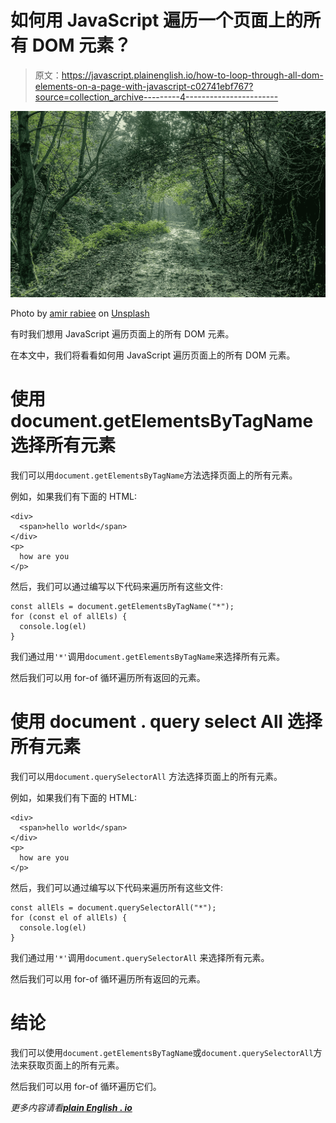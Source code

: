 # 如何用 JavaScript 遍历一个页面上的所有 DOM 元素？

> 原文：<https://javascript.plainenglish.io/how-to-loop-through-all-dom-elements-on-a-page-with-javascript-c02741ebf767?source=collection_archive---------4----------------------->

![](img/9a72c6fdbe29878327acefdf0c2be386.png)

Photo by [amir rabiee](https://unsplash.com/@amir__rbe?utm_source=medium&utm_medium=referral) on [Unsplash](https://unsplash.com?utm_source=medium&utm_medium=referral)

有时我们想用 JavaScript 遍历页面上的所有 DOM 元素。

在本文中，我们将看看如何用 JavaScript 遍历页面上的所有 DOM 元素。

# 使用 document.getElementsByTagName 选择所有元素

我们可以用`document.getElementsByTagName`方法选择页面上的所有元素。

例如，如果我们有下面的 HTML:

```
<div>
  <span>hello world</span>
</div>
<p>
  how are you
</p>
```

然后，我们可以通过编写以下代码来遍历所有这些文件:

```
const allEls = document.getElementsByTagName("*");
for (const el of allEls) {
  console.log(el)
}
```

我们通过用`'*'`调用`document.getElementsByTagName`来选择所有元素。

然后我们可以用 for-of 循环遍历所有返回的元素。

# 使用 document . query select All 选择所有元素

我们可以用`document.querySelectorAll` 方法选择页面上的所有元素。

例如，如果我们有下面的 HTML:

```
<div>
  <span>hello world</span>
</div>
<p>
  how are you
</p>
```

然后，我们可以通过编写以下代码来遍历所有这些文件:

```
const allEls = document.querySelectorAll("*");
for (const el of allEls) {
  console.log(el)
}
```

我们通过用`'*'`调用`document.querySelectorAll` 来选择所有元素。

然后我们可以用 for-of 循环遍历所有返回的元素。

# 结论

我们可以使用`document.getElementsByTagName`或`document.querySelectorAll`方法来获取页面上的所有元素。

然后我们可以用 for-of 循环遍历它们。

*更多内容请看*[***plain English . io***](http://plainenglish.io)